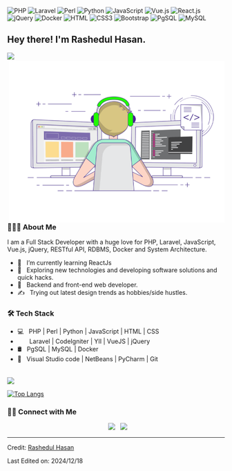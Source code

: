 
![PHP](https://img.shields.io/badge/PHP-777BB4?style=flat-square&logo=php&logoColor=white)
![Laravel](https://img.shields.io/badge/Laravel-FF2D20?style=flat-square&logo=laravel&logoColor=white)
![Perl](https://img.shields.io/badge/PERL-777BB4?style=flat-square&logo=perl&logoColor=white)
![Python](https://img.shields.io/badge/Python-777BB4?style=flat-square&logo=python&logoColor=white)
![JavaScript](https://img.shields.io/badge/JavaScript-F7DF1E?style=flat-square&logo=javascript&logoColor=black)
![Vue.js](https://img.shields.io/badge/Vue.js-35495E?style=flat-square&logo=vue.js&logoColor=4FC08D)
![React.js](https://img.shields.io/badge/React.js-0081CB?style=flat-square&logo=react&logoColor=61DAFB)
![jQuery](https://img.shields.io/badge/jQuery-0769AD?style=flat-square&logo=jquery&logoColor=white)
![Docker](https://img.shields.io/badge/Docker-0CC1F3?style=flat-square&logo=docker&logoColor=white)
![HTML](https://img.shields.io/badge/HTML5-E34F26?style=flat-square&logo=html5&logoColor=white)
![CSS3](https://img.shields.io/badge/CSS3-1572B6?style=flat-square&logo=css3&logoColor=white)
![Bootstrap](https://img.shields.io/badge/Bootstrap-563D7C?style=flat-square&logo=bootstrap&logoColor=white)
![PgSQL](https://img.shields.io/badge/PgSQL-005C84?style=flat-square&logo=pgsql&logoColor=white)
![MySQL](https://img.shields.io/badge/MySQL-005C84?style=flat-square&logo=mysql&logoColor=white)
    
<h2> Hey there! I'm Rashedul Hasan. </h2><img src="https://github.com/souvikguria98/souvikguria98/blob/master/Hi.gif" width="25"></h2>
<img align="right" alt="GIF" src="https://raw.githubusercontent.com/devSouvik/devSouvik/master/gif3.gif" width="500"/>

<h3> 👨🏻‍💻 About Me </h3>

I am a Full Stack Developer with a huge love for PHP, Laravel, JavaScript, Vue.js, jQuery, RESTful API, RDBMS, Docker and System Architecture. 

- 🔭 &nbsp; I’m currently learning ReactJs
- 🤔 &nbsp; Exploring new technologies and developing software solutions and quick hacks.
- 💼 &nbsp; Backend and front-end web developer.
- ✍️ &nbsp; Trying out latest design trends as hobbies/side hustles.

<h3>🛠 Tech Stack</h3>

- 💻 &nbsp; PHP | Perl | Python | JavaScript | HTML | CSS
-  &nbsp;&nbsp;&nbsp;&nbsp;&nbsp;&nbsp; Laravel | CodeIgniter | YII | VueJS | jQuery 
- 🛢 &nbsp; PgSQL | MySQL | Docker
- 🔧 &nbsp; Visual Studio code | NetBeans | PyCharm | Git

<br>

<img align="center" src="https://github-readme-stats.vercel.app/api?username=RashedulHasan1994&include_all_commits=true&count_private=true&show_icons=true&line_height=20&title_color=7A7ADB&icon_color=2234AE&text_color=D3D3D3&bg_color=0,000000,130F40%22%20alt=%22Nadimul%27s%20Github%20Stats">

</br>


[![Top Langs](https://github-readme-stats.vercel.app/api/top-langs/?username=RashedulHasan1994&layout=compact&text_color=daf7dc&bg_color=151515)](https://github.com/devSouvik/github-readme-stats)

<h3> 🤝🏻 Connect with Me </h3>

<p align="center">
&nbsp; <a href="https://www.linkedin.com/in/rashedul-hasan-881a65169/" target="_blank" rel="noopener noreferrer"><img src="https://img.icons8.com/plasticine/100/000000/linkedin.png" width="50" /></a>
&nbsp; <a href="rhklikhon@gmail.com" target="_blank" rel="noopener noreferrer"><img src="https://img.icons8.com/plasticine/100/000000/gmail.png"  width="50" /></a>
</p>


----
Credit: [Rashedul Hasan](https://github.com/RashedulHasan1994)

Last Edited on: 2024/12/18
